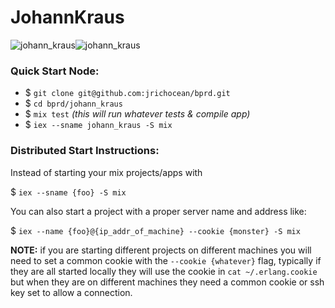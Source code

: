 # JohannKraus
![johann_kraus](https://cldup.com/2OHBzgic6z.png)![johann_kraus](https://cldup.com/4aFpPX_WjI.jpg)


### Quick Start Node:

* $ `git clone git@github.com:jrichocean/bprd.git`
* $ `cd bprd/johann_kraus`
* $ `mix test` _(this will run whatever tests & compile app)_
* $ `iex --sname johann_kraus -S mix`


### Distributed Start Instructions:

Instead of starting your mix projects/apps with

$ `iex --sname {foo} -S mix`

You can also start a project with a proper server name and address like:

$ `iex --name {foo}@{ip_addr_of_machine} --cookie {monster} -S mix`

__NOTE:__ if you are starting different projects on different machines you will need to set a common cookie with the `--cookie {whatever}` flag, typically if they are all started locally they will use the cookie in `cat ~/.erlang.cookie` but when they are on different machines they need a common cookie or ssh key set to allow a connection.

